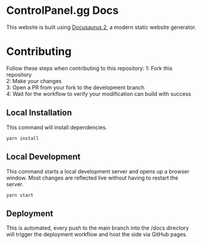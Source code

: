 # ControlPanel.gg Docs
This website is built using [Docusaurus 2](https://docusaurus.io/), a modern static website generator.  

# Contributing
Follow these steps when contributing to this repository:
1: Fork this repository  
2: Make your changes  
3: Open a PR from your fork to the development branch  
4: Wait for the workflow to verify your modification can build with success  

## Local Installation
This command will install dependencies.
```console
yarn install
```

## Local Development
This command starts a local development server and opens up a browser window. Most changes are reflected live without having to restart the server.  
```console
yarn start
```

## Deployment
This is automated, every push to the main branch into the /docs directory will trigger the deployment workflow and host the side via GitHub pages.  